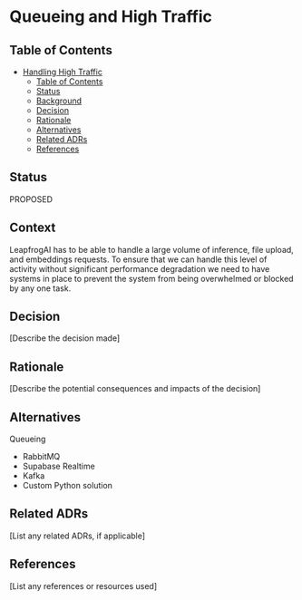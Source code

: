 # Queueing and High Traffic

## Table of Contents

- [Handling High Traffic](#Queueing-and-High-Traffic)
  - [Table of Contents](#table-of-contents)
  - [Status](#status)
  - [Background](#background)
  - [Decision](#decision)
  - [Rationale](#rationale)
  - [Alternatives](#alternatives)
  - [Related ADRs](#related-adrs)
  - [References](#references)

## Status

PROPOSED

## Context

LeapfrogAI has to be able to handle a large volume of inference, file upload, and embeddings requests. To ensure that we can handle this level of activity without significant performance degradation we need to have systems in place to prevent the system from being overwhelmed or blocked by any one task. 

## Decision
[Describe the decision made]

## Rationale
[Describe the potential consequences and impacts of the decision]

## Alternatives
Queueing
* RabbitMQ
* Supabase Realtime
* Kafka
* Custom Python solution

## Related ADRs
[List any related ADRs, if applicable]

## References
[List any references or resources used]